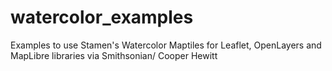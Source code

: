 # watercolor_examples
Examples to use Stamen's Watercolor Maptiles for Leaflet, OpenLayers and MapLibre libraries via Smithsonian/ Cooper Hewitt
